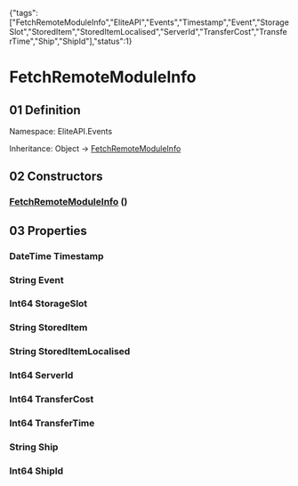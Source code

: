 {"tags":["FetchRemoteModuleInfo","EliteAPI","Events","Timestamp","Event","StorageSlot","StoredItem","StoredItemLocalised","ServerId","TransferCost","TransferTime","Ship","ShipId"],"status":1}

# FetchRemoteModuleInfo

## 01 Definition

Namespace: <span class='code'>EliteAPI.Events</span>

Inheritance: <span class='code'>Object</span> → <span class='code'>[FetchRemoteModuleInfo](../../EliteAPI/Events/FetchRemoteModuleInfo.html)</span>

## 02 Constructors

### <span class='code'>[FetchRemoteModuleInfo](../../EliteAPI/Events/FetchRemoteModuleInfo.html)</span> ()

## 03 Properties

### <span class='code'>DateTime</span> Timestamp

### <span class='code'>String</span> Event

### <span class='code'>Int64</span> StorageSlot

### <span class='code'>String</span> StoredItem

### <span class='code'>String</span> StoredItemLocalised

### <span class='code'>Int64</span> ServerId

### <span class='code'>Int64</span> TransferCost

### <span class='code'>Int64</span> TransferTime

### <span class='code'>String</span> Ship

### <span class='code'>Int64</span> ShipId

